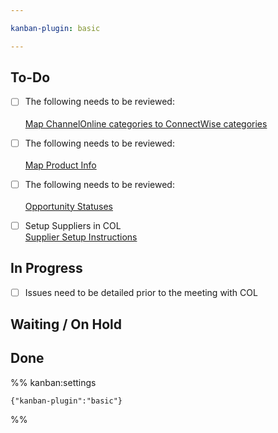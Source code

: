 ```yaml
---

kanban-plugin: basic

---
```


## To-Do

- [ ] The following needs to be reviewed:<br><br>[Map ChannelOnline categories to ConnectWise categories](https://stage.channelonline.com/enhancedtech-stage/home/ImportExport/Integration/CW/FullCategoryMapping)
- [ ] The following needs to be reviewed:<br><br>[Map Product Info](https://stage.channelonline.com/enhancedtech-stage/home/ImportExport/Integration/CW/productInfoMapping)
- [ ] The following needs to be reviewed:<br><br>[Opportunity Statuses](https://stage.channelonline.com/enhancedtech-stage/home/ImportExport/Integration/CW/QuoteStatusMapping)
- [ ] Setup Suppliers in COL<br>[Supplier Setup Instructions](https://help.1worldsync.com/channelonline/literature/setting-up-supported-suppliers/)


## In Progress

- [ ] Issues need to be detailed prior to the meeting with COL


## Waiting / On Hold



## Done





%% kanban:settings
```
{"kanban-plugin":"basic"}
```
%%